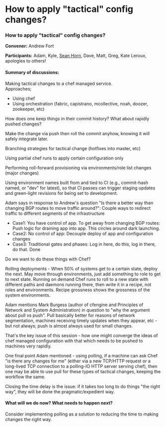 How to apply "tactical" config changes?
=======================================

  

### How to apply "tactical" config changes?

**Convener:** Andrew Fort

**Participants:** Adam, Kyle, [Sean
Horn](http://wiki.opscode.com/display/~furikake1), Dave, Matt, Greg,
Kate Leroux, apologies to others!

#### Summary of discussions:

Making tactical changes to a chef managed service.  
 Approaches;

-   Using chef
-   Using orchestration (fabric, capistrano, mcollective, noah, doozer,
    zookeeper, etc)

How does one keep things in their commit history? What about rapidly
pushed changes?

Make the change via push then roll the commit anyhow, knowing it will
safely integrate later.

Branching strategies for tactical change (hotfixes into master, etc)

Using partial chef runs to apply certain configuration only

Performing roll-forward provisioning via environments/role list changes
(major changes)

Using environment names built from and tied to CI (e.g., commit-hash
named, or "dev" for latest), so that CI passes can trigger staging
updates and green-light revisions for being set to development.

Adam says in response to Andrew's question "Is there a better way than
changing BGP routes to move traffic around?": Couple ways to redirect
traffic to different segments of the infrastructure

-   Case1: You have control of app. To get away from changing BGP
    routes: Push logic for draining app into app. This circles around
    dark launching.
-   Case2: No control of app: Decouple deploy of app and configuration
    changes
-   Case3: Traditional gates and phases: Log in here, do this, log in
    there, do that. Done

Do we want to do these things with Chef?

Rolling deployments - When 50% of systems get to a certain state, deploy
the next. May move through environments, just add something to role to
get to next state. Running on demand Chef runs to roll to a new state
with different paths and daemons running there, then write it in a
recipe, not roles and environments. Recipe grossness shows the grossness
of the system environments.

Adam mentions Mark Burgess (author of cfengine and Principles of Network
and System Administration) in question to "why the argument about pull
vs push". Pull basically better for reasons of network segmentation,
machines receiving timely updates when they appear, etc - but not
always; push is almost always used for small changes.

That's the key issue of this session - how one might converge the ideas
of chef managed configuration with that which needs to be pushed to
machines very rapidly.

One final point Adam mentioned - using polling, if a machine can ask
Chef "is there any changes for me" (either via a new TCP/HTTP request or
a long-lived TCP connection to a polling-IO HTTP server serving chef),
then one may be able to use pull for these types of tactical changes,
keeping the workflow the same.

Closing the time delay is the issue: if it takes too long to do things
"the right way", they will be done the pragmatic/expedient way.

#### What will we do now? What needs to happen next?

Consider implementing polling as a solution to reducing the time to
making changes the right way.

  
  
